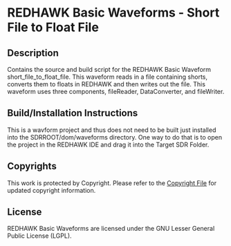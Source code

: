 # REDHAWK Basic Waveforms - Short File to Float File
 
## Description

Contains the source and build script for the REDHAWK Basic Waveform short_file_to_float_file. This waveform reads in a file containing shorts, converts them to floats in REDHAWK and then writes out the file. This waveform uses three components, fileReader, DataConverter, and fileWriter.

## Build/Installation Instructions
This is a wavform project and thus does not need to be built just installed into the SDRROOT/dom/waveforms directory. One way to do that is to open the project in the REDHAWK IDE and drag it into the Target SDR Folder.

## Copyrights

This work is protected by Copyright. Please refer to the [Copyright File](COPYRIGHT) for updated copyright information.

## License

REDHAWK Basic Waveforms are licensed under the GNU Lesser General Public License (LGPL).